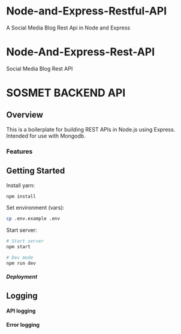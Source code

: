 # Node-and-Express-Restful-API
A Social Media Blog Rest Api in Node and Express

# Node-And-Express-Rest-API
Social Media Blog Rest API 

# SOSMET BACKEND API

## Overview

This is a boilerplate  for building REST APIs in Node.js using Express. Intended for use with Mongodb.

### Features


## Getting Started

Install yarn:
```js
npm install
```

Set environment (vars):
```sh
cp .env.example .env
```

Start server:
```sh
# Start server
npm start

# Dev mode
npm run dev
```



##### Deployment

## Logging


#### API logging

#### Error logging
